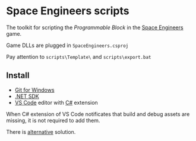 # Space Engineers scripts

The toolkit for scripting the *Programmable Block* in the [Space Engineers](https://www.spaceengineersgame.com) game.

Game DLLs are plugged in `SpaceEngineers.csproj`

Pay attention to `scripts\Template\` and `scripts\export.bat`

## Install

* [Git for Windows](https://git-scm.com/download/win)
* [.NET SDK](https://dotnet.microsoft.com/)
* [VS Code](https://code.visualstudio.com/) editor with [C#](https://marketplace.visualstudio.com/items?itemName=ms-dotnettools.csharp) extension

When C# extension of VS Code notificates that build and debug assets are 
missing, it is not required to add them.

There is [alternative](https://github.com/gregretkowski/VSC-SE) solution.